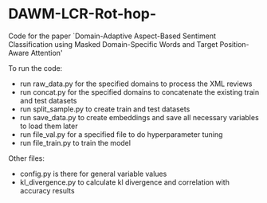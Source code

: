 # DAWM-LCR-Rot-hop-
Code for the paper `Domain-Adaptive Aspect-Based Sentiment Classification using Masked Domain-Specific Words and Target Position-Aware Attention'

To run the code:

- run raw_data.py for the specified domains to process the XML reviews
- run concat.py for the specified domains to concatenate the existing train and test datasets
- run split_sample.py to create train and test datasets
- run save_data.py to create embeddings and save all necessary variables to load them later
- run file_val.py for a specified file to do hyperparameter tuning
- run file_train.py to train the model

Other files:

- config.py is there for general variable values
- kl_divergence.py to calculate kl divergence and correlation with accuracy results
